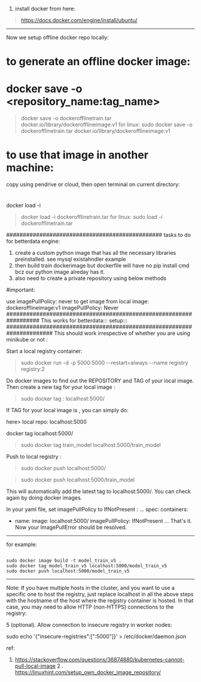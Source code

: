 1. install docker from here:
> https://docs.docker.com/engine/install/ubuntu/
**********************************************
Now we setup offline docker repo locally:

# to generate an offline docker image:

# docker save -o <generated tar file name> <repository_name:tag_name>
> docker save -o dockerofflinetrain.tar docker.io/library/dockerofflineimage:v1
for linux:
> sudo docker save -o dockerofflinetrain.tar docker.io/library/dockerofflineimage:v1

# to use that image in another machine:
 copy using pendrive or cloud, then open terminal on  current directory:

#
docker load -i <path to image tar file>

> docker load -i dockerofflinetrain.tar
 for linux:
> sudo load -i dockerofflinetrain.tar


###############################################
tasks to do for betterdata engine:

1. create a custom python image that has all the necessary libraries preinstalled. see mysql existahndler example
2. then build train dockerimage but dockerfile will have no pip install cmd bcz our python image alreday has it.
3. also need to create a private repository using below methods

#important:

use imagePullPolicy: never to get image from local
image: dockerofflineimage:v1
imagePullPolicy: Never
##################################################################
 This works for betterdata:::
setup:::
######################################################################
This should work irrespective of whether you are using minikube or not :

Start a local registry container:
> sudo docker run -d -p 5000:5000 --restart=always --name registry registry:2
 
Do docker images to find out the REPOSITORY and TAG of your local image. Then create a new tag for your local image :
 
> sudo docker tag <local-image-repository>:<local-image-tag> localhost:5000/<local-image-name>
 
If TAG for your local image is <none>, you can simply do:
 
here>  local repo: localhost:5000

docker tag <local-image-name> localhost:5000/<local-image-name>
 
> sudo docker tag train_model localhost:5000/train_model
 
Push to local registry :
 
> sudo docker push localhost:5000/<local-image-name>
 
> sudo docker push localhost:5000/train_model
 
This will automatically add the latest tag to localhost:5000/<local-image-name>. You can check again by doing docker images.

In your yaml file, set imagePullPolicy to IfNotPresent :
...
spec:
  containers:
  - name: <name>
    image: localhost:5000/<local-image-name>
    imagePullPolicy: IfNotPresent
...
That's it. Now your ImagePullError should be resolved.
 
 -------------------------------------------------
 for example:
 
 ```
 
sudo docker image build -t model_train_v5 .
sudo docker tag model_train_v5 localhost:5000/model_train_v5
sudo docker push localhost:5000/model_train_v5
 
 ```
 
 -----------------------------------------------

Note: If you have multiple hosts in the cluster, and you want to use a specific one to host the registry, just replace localhost in all the above steps with the hostname of the host where the registry container is hosted. In that case, you may need to allow HTTP (non-HTTPS) connections to the registry:

5 (optional). Allow connection to insecure registry in worker nodes:

sudo echo '{"insecure-registries":["<registry-hostname>:5000"]}' > /etc/docker/daemon.json


ref: 
1. https://stackoverflow.com/questions/36874880/kubernetes-cannot-pull-local-image
2 . https://linuxhint.com/setup_own_docker_image_repository/
